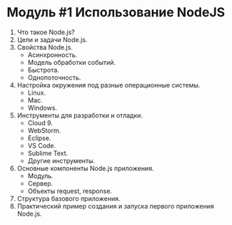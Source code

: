 # Модуль #1 Использование NodeJS

1. Что такое Node.js?
2. Цели и задачи Node.js.
3. Свойства Node.js.
    * Асинхронность.
    * Модель обработки событий.
    * Быстрота.
    * Однопоточность.
4. Настройка окружения под разные операционные системы.
    * Linux.
    * Mac.
    * Windows.
5. Инструменты для разработки и отладки.
    * Cloud 9.
    * WebStorm.
    * Eclipse.
    * VS Code.
    * Sublime Text.
    * Другие инструменты.
6. Основные компоненты Node.js приложения.
    * Модуль.
    * Сервер.
    * Объекты request, response.
7. Структура базового приложения.
8. Практический пример создания и запуска первого приложения Node.js.
